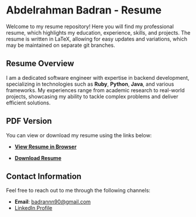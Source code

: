 # Abdelrahman Badran - Resume

Welcome to my resume repository! Here you will find my professional resume, which highlights my education, experience, skills, and projects. The resume is written in LaTeX, allowing for easy updates and variations, which may be maintained on separate git branches.

## Resume Overview

I am a dedicated software engineer with expertise in backend development, specializing in technologies such as **Ruby**, **Python**, **Java**, and various frameworks. My experiences range from academic research to real-world projects, showcasing my ability to tackle complex problems and deliver efficient solutions.

## PDF Version

You can view or download my resume using the links below:

* **[View Resume in Browser](https://mozilla.github.io/pdf.js/web/viewer.html?file=https://raw.githubusercontent.com/badrannn/resume/main/Abdelrahman_Badran_Resume.pdf)**  
  
* **[Download Resume](https://raw.githubusercontent.com/badrannn/resume/main/Abdelrahman_Badran_Resume.pdf)**  


## Contact Information

Feel free to reach out to me through the following channels:

- **Email**: [badrannn90@gmail.com](mailto:badrannn90@gmail.com)
- [LinkedIn Profile](https://www.linkedin.com/in/abdelrahman-badran-e3/)
